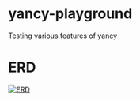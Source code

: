 # yancy-playground
Testing various features of yancy


ERD
===

[![ERD](https://www.jooq.org/img/sakila.png)](https://www.jooq.org/sakila)
